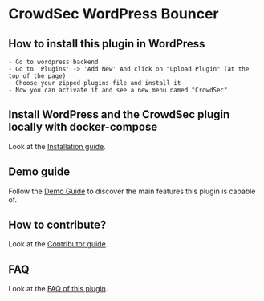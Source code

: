# CrowdSec WordPress Bouncer

## How to install this plugin in WordPress

```
- Go to wordpress backend
- Go to 'Plugins' -> 'Add New' And click on "Upload Plugin" (at the top of the page)
- Choose your zipped plugins file and install it
- Now you can activate it and see a new menu named "CrowdSec"
```

## Install WordPress and the CrowdSec plugin locally with docker-compose

Look at the [Installation guide](docs/install-with-docker-compose.md).
## Demo guide

Follow the [Demo Guide](docs/full-guide.md) to discover the main features this plugin is capable of.

## How to contribute?

Look at the [Contributor guide](docs/contribute.md).

## FAQ

Look at the [FAQ of this plugin](docs/faq.md).